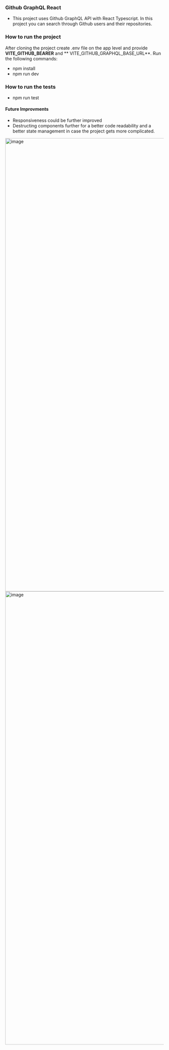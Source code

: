 ### Github GraphQL React

- This project uses Github GraphQL API with React Typescript. In this project you can search through Github users and their repositories.

### How to run the project
After cloning the project create .env file on the app level and provide **VITE_GITHUB_BEARER** and ** VITE_GITHUB_GRAPHQL_BASE_URL**. Run the following commands:

- npm install
- npm run dev

### How to run the tests

- npm run test


#### Future Improvments
- Responsiveness could be further improved
- Destructing components further for a better code readability and a better state management in case the project gets more complicated.

<img width="1440" alt="image" src="https://user-images.githubusercontent.com/62817155/204149739-2bfe0134-0cf6-4f70-9e9b-787dc1a65bdf.png">


<img width="1440" alt="image" src="https://user-images.githubusercontent.com/62817155/204149816-7162ca2e-aeee-4146-8e68-23c8b81c7af3.png">

